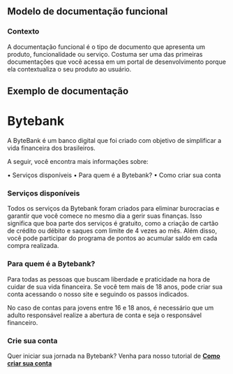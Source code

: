 ## Modelo de documentação funcional

### Contexto 
A documentação funcional é o tipo de documento que apresenta um produto, funcionalidade ou serviço. Costuma ser uma das primeiras documentações que você acessa em um portal de desenvolvimento porque ela contextualiza o seu produto ao usuário. 

## Exemplo de documentação 

# Bytebank

A ByteBank é um banco digital que foi criado com objetivo de simplificar a vida financeira dos brasileiros. 

A seguir, você encontra mais informações sobre: 

• Serviços disponíveis 
• Para quem é a Bytebank? 
• Como criar sua conta  


### Serviços disponíveis

Todos os serviços da Bytebank foram criados para eliminar burocracias e garantir que você comece no mesmo dia a gerir suas finanças. Isso significa que boa parte dos serviços é gratuito, como a criação de cartão de crédito ou débito e saques com limite de 4 vezes ao mês. Além disso, você pode participar do programa de pontos ao acumular saldo em cada compra realizada.

### Para quem é a Bytebank? 

Para todas as pessoas que buscam liberdade e praticidade na hora de cuidar de sua vida financeira. Se você tem mais de 18 anos, pode criar sua conta acessando o nosso site e seguindo os passos indicados. 

No caso de contas para jovens entre 16 e 18 anos, é necessário que um adulto responsável realize a abertura de conta e seja o responsável financeiro. 

### Crie sua conta

Quer iniciar sua jornada na Bytebank? Venha para nosso tutorial de [**Como criar sua conta**](URL)
